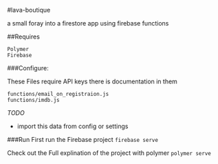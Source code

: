 #lava-boutique

a small foray into a firestore app using firebase functions


##Requires

```
Polymer
Firebase
```

###Configure:

These Files require API keys there is documentation in them

```
functions/email_on_registraion.js
functions/imdb.js
```
*TODO*
* import this data from config or settings

###Run
First run the Firebase project
`firebase serve`


Check out the Full explination of the project with polymer
`polymer serve`
